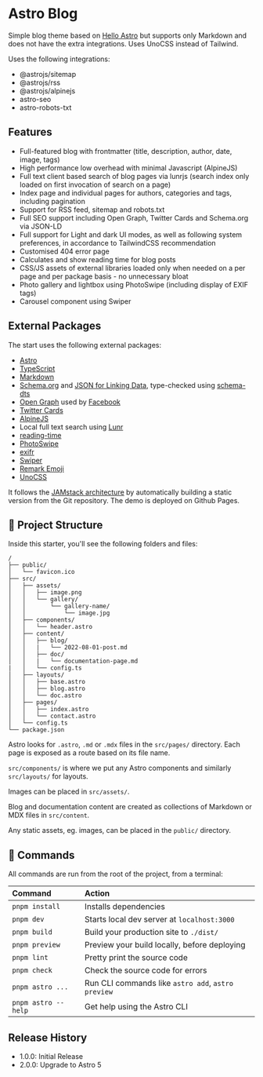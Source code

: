 # Astro Blog

Simple blog theme based on [Hello Astro](https://hellotham.github.io/hello-astro) but supports only Markdown and does not have the extra integrations. Uses UnoCSS instead of Tailwind.

Uses the following integrations:

- @astrojs/sitemap
- @astrojs/rss
- @astrojs/alpinejs
- astro-seo
- astro-robots-txt

## Features

- Full-featured blog with frontmatter (title, description, author, date, image, tags)
- High performance low overhead with minimal Javascript (AlpineJS)
- Full text client based search of blog pages via lunrjs (search index only loaded on first invocation of search on a page)
- Index page and individual pages for authors, categories and tags, including pagination
- Support for RSS feed, sitemap and robots.txt
- Full SEO support including Open Graph, Twitter Cards and Schema.org via JSON-LD
- Full support for Light and dark UI modes, as well as following system preferences, in accordance to TailwindCSS recommendation
- Customised 404 error page
- Calculates and show reading time for blog posts
- CSS/JS assets of external libraries loaded only when needed on a per page and per package basis - no unnecessary bloat
- Photo gallery and lightbox using PhotoSwipe (including display of EXIF tags)
- Carousel component using Swiper

## External Packages

The start uses the following external packages:

- [Astro](https://astro.build/)
- [TypeScript](https://www.typescriptlang.org/)
- [Markdown](https://www.markdownguide.org/)
- [Schema.org](https://schema.org/) and [JSON for Linking Data](https://json-ld.org/), type-checked using [schema-dts](https://github.com/google/schema-dts)
- [Open Graph](https://ogp.me/) used by [Facebook](https://developers.facebook.com/docs/sharing/webmasters/#markup)
- [Twitter Cards](https://developer.twitter.com/en/docs/twitter-for-websites/cards/overview/abouts-cards)
- [AlpineJS](https://alpinejs.dev)
- Local full text search using [Lunr](https://lunrjs.com)
- [reading-time](https://github.com/ngryman/reading-time)
- [PhotoSwipe](https://photoswipe.com)
- [exifr](https://mutiny.cz/exifr/)
- [Swiper](https://swiperjs.com/)
- [Remark Emoji](https://github.com/rhysd/remark-emoji)
- [UnoCSS](https://unocss.dev)

It follows the [JAMstack architecture](https://jamstack.org) by automatically building a static version from the Git repository. The demo is deployed on Github Pages.

## 🚀 Project Structure

Inside this starter, you'll see the following folders and files:

```text
/
├── public/
│   └── favicon.ico
├── src/
│   ├── assets/
│   │   ├── image.png
│   │   └── gallery/
│   │       └── gallery-name/
│   │           └── image.jpg
│   ├── components/
│   │   └── header.astro
│   ├── content/
│   │   ├── blog/
│   │   |   └── 2022-08-01-post.md
│   │   ├── doc/
│   │   |   └── documentation-page.md
|   │   └── config.ts
│   ├── layouts/
│   │   ├── base.astro
│   │   ├── blog.astro
│   │   └── doc.astro
│   ├── pages/
│   │   ├── index.astro
│   │   └── contact.astro
│   └── config.ts
└── package.json
```

Astro looks for `.astro`, `.md` or `.mdx` files in the `src/pages/` directory. Each page is exposed as a route based on its file name.

`src/components/` is where we put any Astro components and similarly `src/layouts/` for layouts.

Images can be placed in `src/assets/`.

Blog and documentation content are created as collections of Markdown or MDX files in `src/content`.

Any static assets, eg. images, can be placed in the `public/` directory.

## 🧞 Commands

All commands are run from the root of the project, from a terminal:

| Command             | Action                                             |
| :------------------ | :------------------------------------------------- |
| `pnpm install`      | Installs dependencies                              |
| `pnpm dev`          | Starts local dev server at `localhost:3000`        |
| `pnpm build`        | Build your production site to `./dist/`            |
| `pnpm preview`      | Preview your build locally, before deploying       |
| `pnpm lint`         | Pretty print the source code                       |
| `pnpm check`        | Check the source code for errors                   |  |
| `pnpm astro ...`    | Run CLI commands like `astro add`, `astro preview` |
| `pnpm astro --help` | Get help using the Astro CLI                       |

## Release History

- 1.0.0: Initial Release
- 2.0.0: Upgrade to Astro 5
